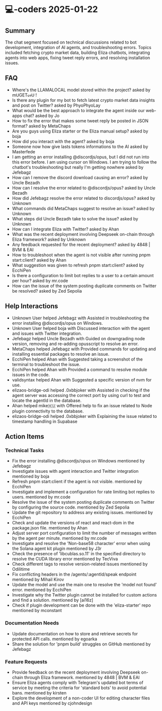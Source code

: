 # 💻-coders 2025-01-22

## Summary
The chat segment focused on technical discussions related to bot development, integration of AI agents, and troubleshooting errors. Topics included fetching crypto market data, building Eliza chatbots, integrating agents into web apps, fixing tweet reply errors, and resolving installation issues.

## FAQ
- Where's the LLAMALOCAL model stored within the project? asked by mᑌGETᔕᑌ !
- Is there any plugin for my bot to fetch latest crypto market data insights and post on Twitter? asked by PhyoPhyoLay
- What would be the best approach to integrate the agent inside our web-apps chat? asked by Jo
- How to fix the error that makes some tweet reply be posted in JSON format? asked by MetaChaps
- Are you guys using Eliza starter or the Eliza manual setup? asked by boja
- How did you interact with the agent? asked by boja
- Someone now how give lasts tokens informations to the AI asked by Masterfede
- I am getting an error installing @discordjs/opus, but I did not run into this error before. I am using cursor on Windows. I am trying to follow the chatbot's troubleshooting but really I'm getting nowhere asked by Jefebagz
- How can I remove the discord download causing an error? asked by Uncle Bezadh
- How can I resolve the error related to @discordjs/opus? asked by Uncle Bezadh
- How did Jefebagz resolve the error related to discordjs/opus? asked by Unknown
- What commands did MetaChaps suggest to resolve an issue? asked by Unknown
- What steps did Uncle Bezadh take to solve the issue? asked by Unknown
- How can I integrate Eliza with Twitter? asked by Ahan
- What was the recent deployment involving Deepseek on-chain through Eliza framework? asked by Unknown
- Any feedback requested for the recent deployment? asked by 4848 | BVM & EAI
- How to troubleshoot when the agent is not visible after running pnpm start:client? asked by Ahan
- What suggestion was given to refresh pnpm start:client? asked by EcchiPen
- Is there a configuration to limit bot replies to a user to a certain amount per hour? asked by mr.code
- How can the issue of the system posting duplicate comments on Twitter be resolved? asked by Zed Sepolia

## Help Interactions
- Unknown User helped Jefebagz with Assisted in troubleshooting the error installing @discordjs/opus on Windows.
- Unknown User helped boja with Discussed interaction with the agent and issues with Twitter integration.
- Jefebagz helped Uncle Bezadh with Guided on downgrading node version, removing and re-adding opusscript to resolve an error.
- MetaChaps helped Jefebagz with Provided commands for updating and installing essential packages to resolve an issue.
- EcchiPen helped Ahan with Suggested taking a screenshot of the terminal to troubleshoot the issue.
- EcchiPen helped Ahan with Provided a command to resolve module issues in the code.
- validsyntax helped Ahan with Suggested a specific version of nvm for use.
- elizaos-bridge-odi helped .0xbbjoker with Assisted in checking if the agent server was accessing the correct port by using curl to test and locate the agentId in the database.
- Ahan helped mike🇭🇺 with Offered help to fix an issue related to Node plugin connectivity to the database.
- elizaos-bridge-odi helped .0xbbjoker with Explaining the issue related to timestamp handling in Supabase

## Action Items

### Technical Tasks
- Fix the error installing @discordjs/opus on Windows mentioned by Jefebagz
- Investigate issues with agent interaction and Twitter integration mentioned by boja
- Refresh pnpm start:client if the agent is not visible. mentioned by EcchiPen
- Investigate and implement a configuration for rate limiting bot replies to users. mentioned by mr.code
- Resolve the issue of the system posting duplicate comments on Twitter by configuring the source code. mentioned by Zed Sepolia
- Update the git repository to address any existing issues. mentioned by EcchiPen
- Check and update the versions of react and react-dom in the package.json file. mentioned by Ahan
- Adjust server port configuration to limit the number of messages written by the agent per minute. mentioned by mr.code
- Investigate and resolve the 'Non-base58 character' error when using the Solana agent kit plugin mentioned by J3r
- Check the presence of 'libcublas.so.11' in the specified directory to resolve the CUDA library error mentioned by TecViva
- Check different tags to resolve version-related issues mentioned by Odilitime
- Fix conflicting headers in the /agents/:agentId/speak endpoint mentioned by Mihail Kirov
- Update the model and use the main one to resolve the 'model not found' error. mentioned by EcchiPen
- Investigate why the Twitter plugin cannot be installed for custom actions and find a solution. mentioned by [ai16z] <odilitime>
- Check if plugin development can be done with the 'eliza-starter' repo mentioned by mconstant

### Documentation Needs
- Update documentation on how to store and retrieve secrets for protected API calls. mentioned by egoarka
- Share the solution for 'pnpm build' struggles on GitHub mentioned by Jefebagz

### Feature Requests
- Provide feedback on the recent deployment involving Deepseek on-chain through Eliza framework. mentioned by 4848 | BVM & EAI
- Ensure Eliza agents comply with Telegram's updated bot terms of service by meeting the criteria for 'standard bots' to avoid potential bans. mentioned by kirsten
- Explore the development of a non-coder UI for editing character files and API keys mentioned by cjohndesign